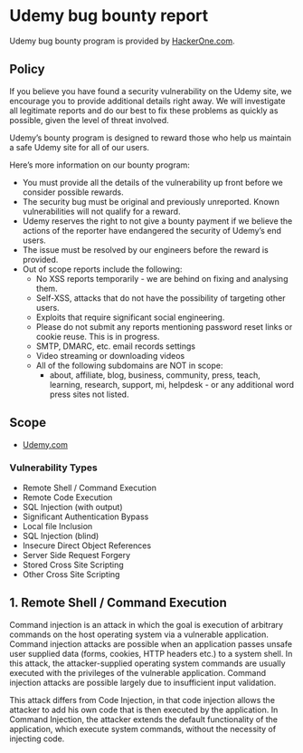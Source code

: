 # Udemy bug bounty report 
Udemy bug bounty program is provided by [HackerOne.com](https://hackerone.com/udemy). 
## Policy
If you believe you have found a security vulnerability on the Udemy site, we encourage you to provide additional details right away. We will investigate all legitimate reports and do our best to fix these problems as quickly as possible, given the level of threat involved.

Udemy’s bounty program is designed to reward those who help us maintain a safe Udemy site for all of our users.

Here’s more information on our bounty program:

- You must provide all the details of the vulnerability up front before we consider possible rewards.
- The security bug must be original and previously unreported. Known vulnerabilities will not qualify for a reward.
- Udemy reserves the right to not give a bounty payment if we believe the actions of the reporter have endangered the security of Udemy’s end users.
- The issue must be resolved by our engineers before the reward is provided.
- Out of scope reports include the following:
    - No XSS reports temporarily - we are behind on fixing and analysing them.
    - Self-XSS, attacks that do not have the possibility of targeting other users.
    - Exploits that require significant social engineering.
    - Please do not submit any reports mentioning password reset links or cookie reuse. This is in progress.
    - SMTP, DMARC, etc. email records settings
    - Video streaming or downloading videos
    - All of the following subdomains are NOT in scope:
        - about, affiliate, blog, business, community, press, teach, learning, research, support, mi, helpdesk - or any additional word press sites not listed.

## Scope
- [Udemy.com](https://www.udemy.com/)

### Vulnerability Types
* Remote Shell / Command Execution
* Remote Code Execution
* SQL Injection (with output)
* Significant Authentication Bypass
* Local file Inclusion
* SQL Injection (blind)
* Insecure Direct Object References
* Server Side Request Forgery
* Stored Cross Site Scripting
* Other Cross Site Scripting

## 1. Remote Shell / Command Execution
Command injection is an attack in which the goal is execution of arbitrary commands on the host operating system via a vulnerable application. 
Command injection attacks are possible when an application passes unsafe user supplied data (forms, cookies, HTTP headers etc.) to a system shell. 
In this attack, the attacker-supplied operating system commands are usually executed with the privileges of the vulnerable application. 
Command injection attacks are possible largely due to insufficient input validation.

This attack differs from Code Injection, in that code injection allows the attacker to add his own code that is then executed by the application. 
In Command Injection, the attacker extends the default functionality of the application, which execute system commands, without the necessity of injecting code.
